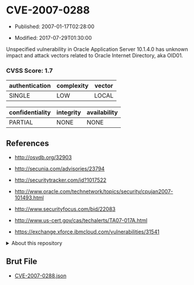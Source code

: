# CVE-2007-0288

- Published: 2007-01-17T02:28:00

- Modified: 2017-07-29T01:30:00

Unspecified vulnerability in Oracle Application Server 10.1.4.0 has unknown impact and attack vectors related to Oracle Internet Directory, aka OID01.

### CVSS Score: **1.7**

| authentication | complexity | vector |
| --- | --- | --- |
| SINGLE | LOW | LOCAL |

| confidentiality | integrity | availability |
| --- | --- | --- |
| PARTIAL | NONE | NONE |

## References

* http://osvdb.org/32903

* http://secunia.com/advisories/23794

* http://securitytracker.com/id?1017522

* http://www.oracle.com/technetwork/topics/security/cpujan2007-101493.html

* http://www.securityfocus.com/bid/22083

* http://www.us-cert.gov/cas/techalerts/TA07-017A.html

* https://exchange.xforce.ibmcloud.com/vulnerabilities/31541

<details>
<summary>About this repository</summary> 

  This repository is part of the project [Live Hack CVE](https://github.com/Live-Hack-CVE). Main website can be found [www.live-hack.org](https://www.live-hack.org) 
  
  Made by [Sn0wAlice](https://github.com/Sn0wAlice) for the people that care about security and need to have a feed of the latest CVEs. Hope you enjoy it, don't forget to star the repo and follow me on [Twitter](https://twitter.com/Sn0wAlice) and [Github](https://github.com/Sn0wAlice). And that is my [personnal website](https://www.alice-snow.me/)

  - [Home Page](https://github.com/Live-Hack-CVE)
  - [Framework](https://github.com/Live-Hack-CVE/cve-framework)
  - [CVE database](https://github.com/Live-Hack-CVE/full_database)
  - [Changelog](https://github.com/Live-Hack-CVE/Changelog)
</details>

## Brut File

* [CVE-2007-0288.json](https://raw.githubusercontent.com/Live-Hack-CVE/full_database/main/cves/2007/CVE-2007-0288.json)

